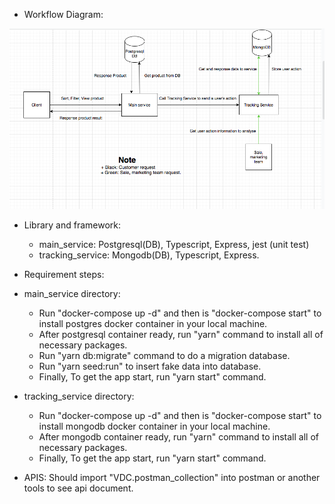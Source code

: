 * Workflow Diagram:

![Optional Text](Workflow-diagram.png)

* Library and framework: 
  - main_service: Postgresql(DB), Typescript, Express, jest (unit test)
  - tracking_service: Mongodb(DB), Typescript, Express.

* Requirement steps:
 - main_service directory:
   - Run "docker-compose up -d" and then is "docker-compose start" to install postgres docker container in your local machine.
   - After postgresql container ready, run "yarn" command to install all of necessary packages.
   - Run "yarn db:migrate" command to do a migration database.
   - Run "yarn seed:run" to insert fake data into database.
   - Finally, To get the app start, run "yarn start" command.  

 - tracking_service directory:
   - Run "docker-compose up -d" and then is "docker-compose start" to install mongodb docker container in your local machine.
   - After mongodb container ready, run "yarn" command to install all of necessary packages.
   - Finally, To get the app start, run "yarn start" command.

* APIS: Should import "VDC.postman_collection" into postman or another tools to see api document.
